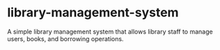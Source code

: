 # library-management-system
A simple library management system that allows library staff to manage users, books, and borrowing operations. 

